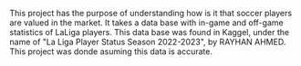 This project has the purpose of understanding how is it that soccer players are valued in the market. It takes a data base with in-game and off-game statistics of LaLiga players. 
This data base was found in Kaggel, under the name of "La Liga Player Status Season 2022-2023", by RAYHAN AHMED. This project was donde asuming this data is accurate. 


